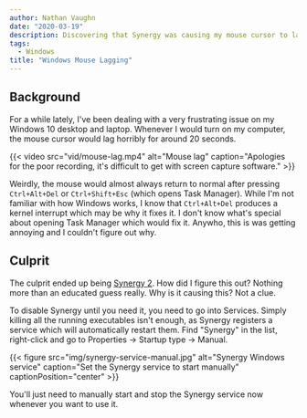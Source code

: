 ```yaml
---
author: Nathan Vaughn
date: "2020-03-19"
description: Discovering that Synergy was causing my mouse cursor to lag on Windows
tags:
  - Windows
title: "Windows Mouse Lagging"
---
```


## Background

For a while lately, I've been dealing with a very frustrating issue on my Windows 10
desktop and laptop. Whenever I would turn on my computer, the mouse cursor
would lag horribly for around 20 seconds.

{{< video src="vid/mouse-lag.mp4" alt="Mouse lag" caption="Apologies for the poor recording, it's difficult to get with screen capture software." >}}

Weirdly, the mouse would almost
always return to normal after pressing `Ctrl+Alt+Del` or `Ctrl+Shift+Esc` (which opens
Task Manager). While I'm not familiar with how Windows works, I know that `Ctrl+Alt+Del`
produces a kernel interrupt which may be why it fixes it. I don't know
what's special about opening Task Manager which would fix it. Anywho, this is was
getting annoying and I couldn't figure out why.

## Culprit

The culprit ended up being [Synergy 2](https://symless.com/synergy). How did I figure
this out? Nothing more than an educated guess really. Why is it causing this?
Not a clue.

To disable Synergy until you need it, you need to go into Services. Simply
killing all the running executables isn't enough, as Synergy registers a service which
will automatically restart them. Find "Synergy" in the list, right-click and go to
Properties -> Startup type -> Manual.

{{< figure src="img/synergy-service-manual.jpg" alt="Synergy Windows service" caption="Set the Synergy service to start manually" captionPosition="center" >}}

You'll just need to manually start and stop the Synergy service now whenever you want to use it.
